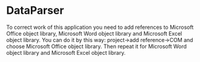 # DataParser
To correct work of this application you need to add references to Microsoft Office object library, Microsoft Word object library and Microsoft Excel object library.
You can do it by this way:
  project->add reference->COM and choose Microsoft Office object library.
  Then repeat it for Microsoft Word object library and Microsoft Excel object library.
